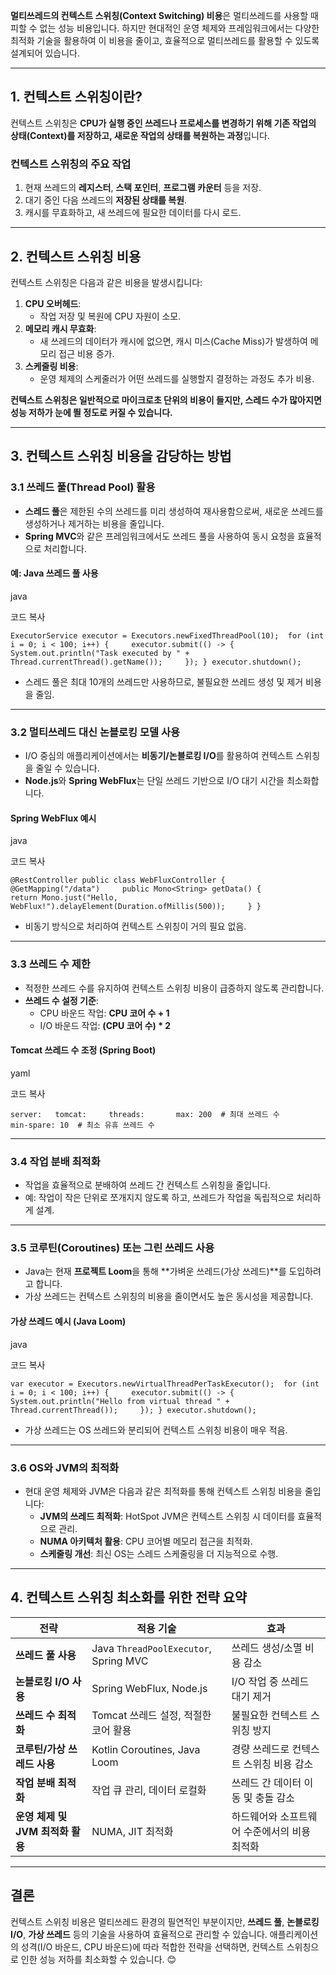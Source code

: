 **멀티쓰레드의 컨텍스트 스위칭(Context Switching) 비용**은 멀티쓰레드를 사용할 때 피할 수 없는 성능 비용입니다. 하지만 현대적인 운영 체제와 프레임워크에서는 다양한 최적화 기술을 활용하여 이 비용을 줄이고, 효율적으로 멀티쓰레드를 활용할 수 있도록 설계되어 있습니다.

---

## **1. 컨텍스트 스위칭이란?**

컨텍스트 스위칭은 **CPU가 실행 중인 쓰레드나 프로세스를 변경하기 위해 기존 작업의 상태(Context)를 저장하고, 새로운 작업의 상태를 복원하는 과정**입니다.

### **컨텍스트 스위칭의 주요 작업**

1. 현재 쓰레드의 **레지스터**, **스택 포인터**, **프로그램 카운터** 등을 저장.
2. 대기 중인 다음 쓰레드의 **저장된 상태를 복원**.
3. 캐시를 무효화하고, 새 쓰레드에 필요한 데이터를 다시 로드.

---

## **2. 컨텍스트 스위칭 비용**

컨텍스트 스위칭은 다음과 같은 비용을 발생시킵니다:

1. **CPU 오버헤드**:
    - 작업 저장 및 복원에 CPU 자원이 소모.
2. **메모리 캐시 무효화**:
    - 새 쓰레드의 데이터가 캐시에 없으면, 캐시 미스(Cache Miss)가 발생하여 메모리 접근 비용 증가.
3. **스케줄링 비용**:
    - 운영 체제의 스케줄러가 어떤 쓰레드를 실행할지 결정하는 과정도 추가 비용.

**컨텍스트 스위칭은 일반적으로 마이크로초 단위의 비용이 들지만, 스레드 수가 많아지면 성능 저하가 눈에 띌 정도로 커질 수 있습니다.**

---

## **3. 컨텍스트 스위칭 비용을 감당하는 방법**

### **3.1 쓰레드 풀(Thread Pool) 활용**

- **스레드 풀**은 제한된 수의 쓰레드를 미리 생성하여 재사용함으로써, 새로운 쓰레드를 생성하거나 제거하는 비용을 줄입니다.
- **Spring MVC**와 같은 프레임워크에서도 쓰레드 풀을 사용하여 동시 요청을 효율적으로 처리합니다.

#### **예: Java 쓰레드 풀 사용**

java

코드 복사

`ExecutorService executor = Executors.newFixedThreadPool(10);  for (int i = 0; i < 100; i++) {     executor.submit(() -> {         System.out.println("Task executed by " + Thread.currentThread().getName());     }); } executor.shutdown();`

- 스레드 풀은 최대 10개의 쓰레드만 사용하므로, 불필요한 쓰레드 생성 및 제거 비용을 줄임.

---

### **3.2 멀티쓰레드 대신 논블로킹 모델 사용**

- I/O 중심의 애플리케이션에서는 **비동기/논블로킹 I/O**를 활용하여 컨텍스트 스위칭을 줄일 수 있습니다.
- **Node.js**와 **Spring WebFlux**는 단일 쓰레드 기반으로 I/O 대기 시간을 최소화합니다.

#### **Spring WebFlux 예시**

java

코드 복사

`@RestController public class WebFluxController {      @GetMapping("/data")     public Mono<String> getData() {         return Mono.just("Hello, WebFlux!").delayElement(Duration.ofMillis(500));     } }`

- 비동기 방식으로 처리하여 컨텍스트 스위칭이 거의 필요 없음.

---

### **3.3 쓰레드 수 제한**

- 적정한 쓰레드 수를 유지하여 컨텍스트 스위칭 비용이 급증하지 않도록 관리합니다.
- **쓰레드 수 설정 기준**:
    - CPU 바운드 작업: **CPU 코어 수 + 1**
    - I/O 바운드 작업: **(CPU 코어 수) * 2**

#### **Tomcat 쓰레드 수 조정 (Spring Boot)**

yaml

코드 복사

`server:   tomcat:     threads:       max: 200  # 최대 쓰레드 수       min-spare: 10  # 최소 유휴 쓰레드 수`

---

### **3.4 작업 분배 최적화**

- 작업을 효율적으로 분배하여 쓰레드 간 컨텍스트 스위칭을 줄입니다.
- 예: 작업이 작은 단위로 쪼개지지 않도록 하고, 쓰레드가 작업을 독립적으로 처리하게 설계.

---

### **3.5 코루틴(Coroutines) 또는 그린 쓰레드 사용**

- Java는 현재 **프로젝트 Loom**을 통해 **가벼운 쓰레드(가상 쓰레드)**를 도입하려고 합니다.
- 가상 쓰레드는 컨텍스트 스위칭의 비용을 줄이면서도 높은 동시성을 제공합니다.

#### **가상 쓰레드 예시 (Java Loom)**

java

코드 복사

`var executor = Executors.newVirtualThreadPerTaskExecutor();  for (int i = 0; i < 100; i++) {     executor.submit(() -> {         System.out.println("Hello from virtual thread " + Thread.currentThread());     }); } executor.shutdown();`

- 가상 쓰레드는 OS 쓰레드와 분리되어 컨텍스트 스위칭 비용이 매우 적음.

---

### **3.6 OS와 JVM의 최적화**

- 현대 운영 체제와 JVM은 다음과 같은 최적화를 통해 컨텍스트 스위칭 비용을 줄입니다:
    - **JVM의 쓰레드 최적화**: HotSpot JVM은 컨텍스트 스위칭 시 데이터를 효율적으로 관리.
    - **NUMA 아키텍처 활용**: CPU 코어별 메모리 접근을 최적화.
    - **스케줄링 개선**: 최신 OS는 스레드 스케줄링을 더 지능적으로 수행.

---

## **4. 컨텍스트 스위칭 최소화를 위한 전략 요약**

|**전략**|**적용 기술**|**효과**|
|---|---|---|
|**쓰레드 풀 사용**|Java `ThreadPoolExecutor`, Spring MVC|쓰레드 생성/소멸 비용 감소|
|**논블로킹 I/O 사용**|Spring WebFlux, Node.js|I/O 작업 중 쓰레드 대기 제거|
|**쓰레드 수 최적화**|Tomcat 쓰레드 설정, 적절한 코어 활용|불필요한 컨텍스트 스위칭 방지|
|**코루틴/가상 쓰레드 사용**|Kotlin Coroutines, Java Loom|경량 쓰레드로 컨텍스트 스위칭 비용 감소|
|**작업 분배 최적화**|작업 큐 관리, 데이터 로컬화|쓰레드 간 데이터 이동 및 충돌 감소|
|**운영 체제 및 JVM 최적화 활용**|NUMA, JIT 최적화|하드웨어와 소프트웨어 수준에서의 비용 최적화|

---

## **결론**

컨텍스트 스위칭 비용은 멀티쓰레드 환경의 필연적인 부분이지만, **쓰레드 풀**, **논블로킹 I/O**, **가상 쓰레드** 등의 기술을 사용하여 효율적으로 관리할 수 있습니다. 애플리케이션의 성격(I/O 바운드, CPU 바운드)에 따라 적합한 전략을 선택하면, 컨텍스트 스위칭으로 인한 성능 저하를 최소화할 수 있습니다. 😊